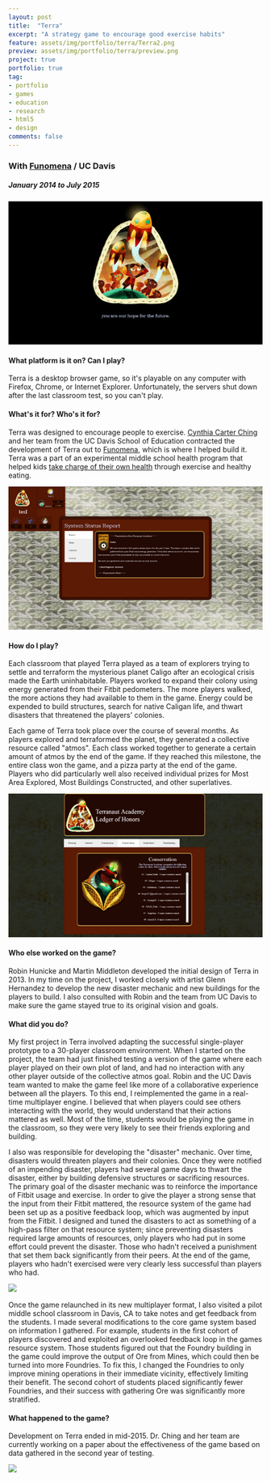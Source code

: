 ```yaml
---
layout: post
title:  "Terra"
excerpt: "A strategy game to encourage good exercise habits"
feature: assets/img/portfolio/terra/Terra2.png
preview: assets/img/portfolio/terra/preview.png
project: true
portfolio: true
tag:
- portfolio
- games
- education
- research
- html5
- design
comments: false
---
```


### With [Funomena](http://www.funomena.com) / UC Davis

##### January 2014 to July 2015

<img class="img-rounded img-responsive" src="/assets/img/portfolio/terra/Terra1.png"/>
	<small></small>

#### What platform is it on?  Can I play?
Terra is a desktop browser game, so it's playable on any computer with Firefox, Chrome, or Internet Explorer.  Unfortunately, the servers shut down after the last classroom test, so you can't play.

#### What's it for?  Who's it for?
Terra was designed to encourage people to exercise.  [Cynthia Carter Ching](http://education.ucdavis.edu/faculty-profile/cynthia-carter-ching) and her team from the UC Davis School of Education contracted the development of Terra out to [Funomena](http://www.funomena.com/terra/), which is where I helped build it.  Terra was a part of an experimental middle school health program that helped kids [take charge of their own health](http://education.ucdavis.edu/news-release/designing-video-games-put-kids-charge-their-own-health) through exercise and healthy eating.

<img class="img-rounded img-responsive" src="/assets/img/portfolio/terra/Terra6.png"/>
	<small></small>

#### How do I play?
Each classroom that played Terra played as a team of explorers trying to settle and terraform the mysterious planet Caligo after an ecological crisis made the Earth uninhabitable.  Players worked to expand their colony using energy generated from their Fitbit pedometers.  The more players walked, the more actions they had available to them in the game.  Energy could be expended to build structures, search for native Caligan life, and thwart disasters that threatened the players' colonies.

Each game of Terra took place over the course of several months.  As players explored and terraformed the planet, they generated a collective resource called "atmos".  Each class worked together to generate a certain amount of atmos by the end of the game.  If they reached this milestone, the entire class won the game, and a pizza party at the end of the game.  Players who did particularly well also received individual prizes for Most Area Explored, Most Buildings Constructed, and other superlatives.

<img class="img-rounded img-responsive" src="/assets/img/portfolio/terra/Terra7.png"/>
	<small></small>

#### Who else worked on the game?
Robin Hunicke and Martin Middleton developed the initial design of Terra in 2013.  In my time on the project, I worked closely with artist Glenn Hernandez to develop the new disaster mechanic and new buildings for the players to build.  I also consulted with Robin and the team from UC Davis to make sure the game stayed true to its original vision and goals.

#### What did you do?
My first project in Terra involved adapting the successful single-player prototype to a 30-player classroom environment.  When I started on the project, the team had just finished testing a version of the game where each player played on their own plot of land, and had no interaction with any other player outside of the collective atmos goal.  Robin and the UC Davis team wanted to make the game feel like more of a collaborative experience between all the players.  To this end, I reimplemented the game in a real-time multiplayer engine.  I believed that when players could see others interacting with the world, they would understand that their actions mattered as well.  Most of the time, students would be playing the game in the classroom, so they were very likely to see their friends exploring and building.

I also was responsible for developing the "disaster" mechanic.  Over time, disasters would threaten players and their colonies.  Once they were notified of an impending disaster, players had several game days to thwart the disaster, either by building defensive structures or sacrificing resources.  The primary goal of the disaster mechanic was to reinforce the importance of Fitbit usage and exercise.  In order to give the player a strong sense that the input from their Fitbit mattered, the resource system of the game had been set up as a positive feedback loop, which was augmented by input from the Fitbit.  I designed and tuned the disasters to act as something of a high-pass filter on that resource system; since preventing disasters required large amounts of resources, only players who had put in some effort could prevent the disaster.  Those who hadn't received a punishment that set them back significantly from their peers.  At the end of the game, players who hadn't exercised were very clearly less successful than players who had.

<img class="img-rounded img-responsive" src="/assets/img/portfolio/Terra5.png"/>
	<small></small>

Once the game relaunched in its new multiplayer format, I also visited a pilot middle school classroom in Davis, CA to take notes and get feedback from the students.  I made several modifications to the core game system based on information I gathered.  For example, students in the first cohort of players discovered and exploited an overlooked feedback loop in the games resource system.  Those students figured out that the Foundry building in the game could improve the output of Ore from Mines, which could then be turned into more Foundries.  To fix this, I changed the Foundries to only improve mining operations in their immediate vicinity, effectively limiting their benefit.  The second cohort of students placed significantly fewer Foundries, and their success with gathering Ore was significantly more stratified.

#### What happened to the game?
Development on Terra ended in mid-2015.  Dr. Ching and her team are currently working on a paper about the effectiveness of the game based on data gathered in the second year of testing.

<img class="img-rounded img-responsive" src="/assets/img/portfolio/Terra3.png"/>
	<small></small>